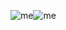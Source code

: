 ![me](https://github.com/aarnisi/aarnisi/blob/main/src/matrix.gif)![me](https://github.com/aarnisi/aarnisi/blob/main/src/matrix.gif)
